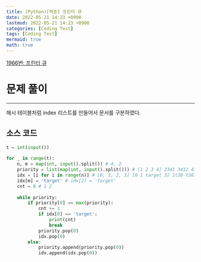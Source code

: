 ```yaml
---
title: (Python)[백준] 프린터 큐
date: 2022-05-21 14:23 +0900
lastmod: 2022-05-21 14:23 +0900
categories: [Coding Test]
tags: [Coding Test]
mermaid: true
math: true
---
```

[1966번: 프린터 큐](https://www.acmicpc.net/problem/1966)

# 문제 풀이

---

해시 테이블처럼 index 리스트를 만들어서 문서를 구분하였다.

## 소스 코드

```python
t = int(input())
 
for _ in range(t):
    n, m = map(int, input().split()) # 4, 2 
    priority = list(map(int, input().split())) # [1 2 3 4] 2341 3412 4123 123 231 312 
    idx = [i for i in range(n)] # [0, 1, 2, 3] [0 1 target 3] 1t30 t301 301t 01t 1t0 t01 
    idx[m] = 'target' # idx[2] = 'target'
    cnt = 0 # 1 2
 
    while priority:
        if priority[0] == max(priority):    
            cnt += 1
            if idx[0] == 'target':
                print(cnt)
                break
            priority.pop(0)
            idx.pop(0)
        else:
            priority.append(priority.pop(0))
            idx.append(idx.pop(0))
```
